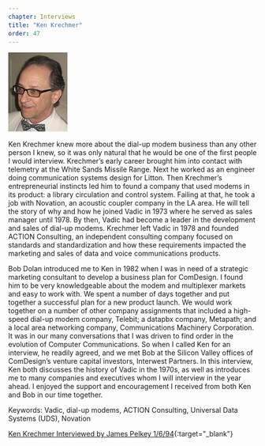 ```yaml
---
chapter: Interviews
title: "Ken Krechmer"
order: 47
---
```


![Ken Krechmer](/assets/img/ken-krechmer-l.jpg)

Ken Krechmer knew more about the dial-up modem business than any other person I knew, so it was only natural that he would be one of the first people I would interview. Krechmer’s early career brought him into contact with telemetry at the White Sands Missile Range. Next he worked as an engineer doing communication systems design for Litton. Then Krechmer’s entrepreneurial instincts led him to found a company that used modems in its product: a library circulation and control system. Failing at that, he took a job with Novation, an acoustic coupler company in the LA area. He will tell the story of why and how he joined Vadic in 1973 where he served as sales manager until 1978. By then, Vadic had become a leader in the development and sales of dial-up modems. Krechmer left Vadic in 1978 and founded ACTION Consulting, an independent consulting company focused on standards and standardization and how these requirements impacted the marketing and sales of data and voice communications products.

Bob Dolan introduced me to Ken in 1982 when I was in need of a strategic marketing consultant to develop a business plan for ComDesign. I found him to be very knowledgeable about the modem and multiplexer markets and easy to work with. We spent a number of days together and put together a successful plan for a new product launch. We would work together on a number of other company assignments that included a high-speed dial-up modem company, Telebit; a datapbx company, Metapath; and a local area networking company, Communications Machinery Corporation. It was in our many conversations that I was driven to find order in the evolution of Computer Communications. So when I called Ken for an interview, he readily agreed, and we met Bob at the Silicon Valley offices of ComDesign’s venture capital investors, Interwest Partners. In this interview, Ken both discusses the history of Vadic in the 1970s, as well as introduces me to many companies and executives whom I will interview in the year ahead. I enjoyed the support and encouragement I received from both Ken and Bob in our time together.

Keywords: Vadic, dial-up modems, ACTION Consulting, Universal Data Systems (UDS), Novation

[Ken Krechmer Interviewed by James Pelkey 1/6/94](https://archive.computerhistory.org/resources/access/text/2016/04/102738107-05-01-acc.pdf){:target="_blank"}
